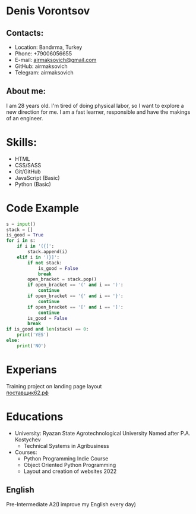 # Denis Vorontsov
## Contacts:
* Location: Bandırma, Turkey
* Phone: +79006056655
* E-mail: airmaksovich@gmail.com
* GitHub: airmaksovich
* Telegram: airmaksovich

## About me:
I am 28 years old. I'm tired of doing physical labor, so I want to explore a new direction for me. I am a fast learner, responsible and have the makings of an engineer.

# Skills:
* HTML
* CSS/SASS
* Git/GitHub
* JavaScript (Basic)
* Python (Basic)

# Code Example
```Python
s = input()
stack = []
is_good = True
for i in s:
    if i in '({[':
        stack.append(i)
    elif i in ')}]':
        if not stack:
            is_good = False
            break
        open_bracket = stack.pop()
        if open_bracket == '(' and i == ')':
            continue
        if open_bracket == '{' and i == '}':
            continue
        if open_bracket == '[' and i == ']':
            continue
        is_good = False
        break
if is_good and len(stack) == 0:
    print('YES')
else:
    print('NO')
```

# Experians
Training project on landing page layout  
[поставщик62.рф](https://поставщик62.рф/)

# Educations
* University: Ryazan State Agrotechnological University Named after P.A. Kostychev
	* Technical Systems in Agribusiness
* Courses:
	* Python Programming Indie Course
	* Object Oriented Python Programming
	* Layout and creation of websites 2022

## English
Pre-Intermediate A2(I improve my English every day)